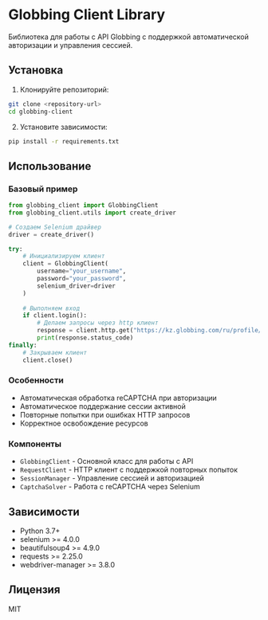 # Globbing Client Library

Библиотека для работы с API Globbing с поддержкой автоматической авторизации и управления сессией.

## Установка

1. Клонируйте репозиторий:
```bash
git clone <repository-url>
cd globbing-client
```

2. Установите зависимости:
```bash
pip install -r requirements.txt
```

## Использование

### Базовый пример

```python
from globbing_client import GlobbingClient
from globbing_client.utils import create_driver

# Создаем Selenium драйвер
driver = create_driver()

try:
    # Инициализируем клиент
    client = GlobbingClient(
        username="your_username",
        password="your_password",
        selenium_driver=driver
    )
    
    # Выполняем вход
    if client.login():
        # Делаем запросы через http клиент
        response = client.http.get("https://kz.globbing.com/ru/profile/my-orders")
        print(response.status_code)
finally:
    # Закрываем клиент
    client.close()
```

### Особенности

- Автоматическая обработка reCAPTCHA при авторизации
- Автоматическое поддержание сессии активной
- Повторные попытки при ошибках HTTP запросов
- Корректное освобождение ресурсов

### Компоненты

- `GlobbingClient` - Основной класс для работы с API
- `RequestClient` - HTTP клиент с поддержкой повторных попыток
- `SessionManager` - Управление сессией и авторизацией
- `CaptchaSolver` - Работа с reCAPTCHA через Selenium

## Зависимости

- Python 3.7+
- selenium >= 4.0.0
- beautifulsoup4 >= 4.9.0
- requests >= 2.25.0
- webdriver-manager >= 3.8.0

## Лицензия

MIT
